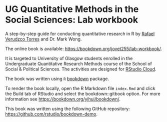 # UG Quantitative Methods in the Social Sciences: Lab workbook

A step-by-step guide for conducting quantitative research in R by [Rafael Verudzco Torres](https://github.com/rafavdz) and Dr. Mark Wong.

The online book is available: <https://bookdown.org/jovet255/lab-workbook/>.

It is targeted to University of Glasgow students enrolled in the Undergraduate Quantitative Research Methods course of the School of Social & Political Sciences. The activities are designed for [RStudio Cloud](https://rstudio.cloud/).

The book was written using `R` [bookdown](https://github.com/rstudio/bookdown) package. 

To render the book locally, open the R Markdown file `index.Rmd` and click the Build tab of RStudio and select the bookdown::gitbook option. For more information see <https://bookdown.org/yihui/bookdown/>.

This book was written using the following GitHub repository:
<https://github.com/rstudio/bookdown-demo>.
